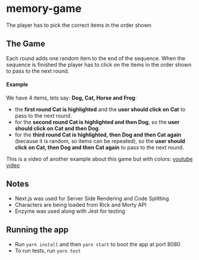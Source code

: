 # memory-game

The player has to pick the correct items in the order shown

## The Game
Each round adds one random item to the end of the sequence. When the sequence is finished the player has to click on the items in the order shown to pass to the next round.

#### Example
We have 4 items, lets say: **Dog, Cat, Horse and Frog**:
* the **first round Cat is highlighted** and the **user should click on Cat** to pass to the next round.
* for the **second round Cat is highlighted and then Dog**, so the **user should click on Cat and then Dog**.
* for the **third round Cat is highlighted, then Dog and then Cat again** (because it is random, so items can be repeated), so the **user should click on Cat, then Dog and then Cat again** to pass to the next round.

This is a video of another example about this game but with colors: [youtube video](https://www.youtube.com/watch?v=1Yqj76Q4jJ4)

## Notes

* Next.js was used for Server Side Rendering and Code Splitting
* Characters are being loaded from Rick and Morty API
* Enzyme was used along with Jest for testing

## Running the app

* Run `yarn install` and then `yarn start` to boot the app at port 8080
* To run tests, run `yarn test`
